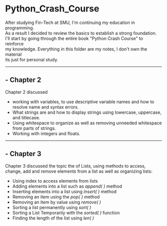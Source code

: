 # Python_Crash_Course

After studying Fin-Tech at SMU, I'm continuing my education in programming. <br>
As a result I decided to review the basics to establish a strong foundation. <br>
I'll start by going through the entire book "Python Crash Course" to reinforce <br> 
my knowledge. Everything in this folder are my notes, I don't own the material <br> 
its just for personal study.
***
## - Chapter 2
Chapter 2 discussed 
- working with variables, to use descriptive variable names and how to resolve name and syntax errors. <br>
- What strings are and how to display strings using lowercase, uppercase, and titlecase. <br>
- Using whitespace to organize as well as removing unneeded whitespace from parts of strings.<br>
- Working with integers and floats.
***
## - Chapter 3
Chapter 3 discussed the topic the of Lists, using methods to access, change, add and remove elements from a list as well as organizing lists: <br>
- Using index to access elements from lists <br>
- Adding elements into a list such as _append( )_ method <br>
- Inserting elements into a list using _insert( )_ method <br>
- Removing an item using the _pop( )_ method <br>
- Removing an item by value using _remove( )_ <br>
- Sorting a list permanently using _sort( )_ <br>
- Sorting a List Temporarily with the _sorted( )_ function <br>
- Finding the length of the list using _len( )_